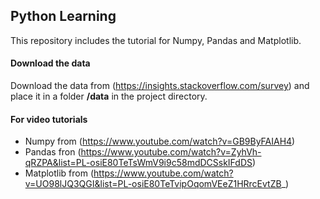 ## Python Learning

This repository includes the tutorial for Numpy, Pandas and Matplotlib.


#### Download the data
Download the data from (https://insights.stackoverflow.com/survey) and place it in a folder **/data** in the project directory.

#### For video tutorials
- Numpy from (https://www.youtube.com/watch?v=GB9ByFAIAH4)
- Pandas fron (https://www.youtube.com/watch?v=ZyhVh-qRZPA&list=PL-osiE80TeTsWmV9i9c58mdDCSskIFdDS)
- Matplotlib from (https://www.youtube.com/watch?v=UO98lJQ3QGI&list=PL-osiE80TeTvipOqomVEeZ1HRrcEvtZB_)
